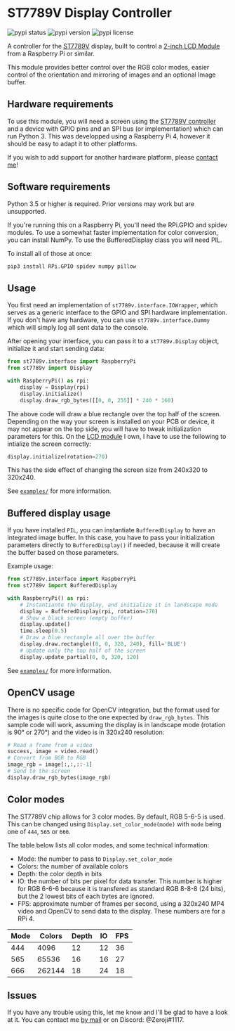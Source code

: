 # ST7789V Display Controller

![pypi status](https://img.shields.io/pypi/status/st7789v)
![pypi version](https://img.shields.io/pypi/v/st7789v?label=version)
![pypi license](https://img.shields.io/pypi/l/st7789v)

A controller for the [ST7789V][spec] display, built to control
a [2-inch LCD Module][2inch] from a Raspberry Pi or similar.

This module provides better control over the RGB color modes, easier control
of the orientation and mirroring of images and an optional Image buffer.

## Hardware requirements

To use this module, you will need a screen using the [ST7789V controller][spec]
and a device with GPIO pins and an SPI bus (or implementation) which can run
Python 3. This was developped using a Raspberry Pi 4, however it should be easy
to adapt it to other platforms.

If you wish to add support for another hardware platform, please [contact me][me]!

## Software requirements

Python 3.5 or higher is required. Prior versions may work but are unsupported.

If you're running this on a Raspberry Pi, you'll need the RPi.GPIO and spidev
modules. To use a somewhat faster implementation for color conversion, you can
install NumPy. To use the BufferedDisplay class you will need PIL.

To install all of those at once:

```sh
pip3 install RPi.GPIO spidev numpy pillow
```

## Usage

You first need an implementation of `st7789v.interface.IOWrapper`, which serves
as a generic interface to the GPIO and SPI hardware implementation. If you don't
have any hardware, you can use `st7789v.interface.Dummy` which will simply log
all sent data to the console.

After opening your interface, you can pass it to a `st7789v.Display` object,
initialize it and start sending data:

```py
from st7789v.interface import RaspberryPi
from st7789v import Display

with RaspberryPi() as rpi:
    display = Display(rpi)
    display.initialize()
    display.draw_rgb_bytes([[0, 0, 255]] * 240 * 160)
```

The above code will draw a blue rectangle over the top half of the screen.
Depending on the way your screen is installed on your PCB or device, it may
not appear on the top side, you will have to tweak initialization parameters
for this. On the [LCD module][2inch] I own, I have to use the following to
intialize the screen correctly:

```py
display.initialize(rotation=270)
```

This has the side effect of changing the screen size from 240x320 to 320x240.

See [`examples/`](./examples) for more information.

## Buffered display usage

If you have installed `PIL`, you can instantiate `BufferedDisplay` to have an
integrated image buffer. In this case, you have to pass your initialization
parameters directly to `BufferedDisplay()` if needed, because it will create
the buffer based on those parameters.

Example usage:

```py
from st7789v.interface import RaspberryPi
from st7789v import BufferedDisplay

with RaspberryPi() as rpi:
    # Instantiante the display, and initialize it in landscape mode
    display = BufferedDisplay(rpi, rotation=270)
    # Show a black screen (empty buffer)
    display.update()
    time.sleep(0.5)
    # Draw a blue rectangle all over the buffer
    display.draw.rectangle((0, 0, 320, 240), fill='BLUE')
    # Update only the top half of the screen
    display.update_partial(0, 0, 320, 120)
```

See [`examples/`](./examples) for more information.

## OpenCV usage

There is no specific code for OpenCV integration, but the format used for the
images is quite close to the one expected by `draw_rgb_bytes`. This sample
code will work, assuming the display is in landscape mode (rotation is 90° or
270°) and the video is in 320x240 resolution:

```py
# Read a frame from a video
success, image = video.read()
# Convert from BGR to RGB
image_rgb = image[:,:,::-1]
# Send to the screen
display.draw_rgb_bytes(image_rgb)
```

## Color modes

The ST7789V chip allows for 3 color modes. By default, RGB 5-6-5 is used.
This can be changed using `Display.set_color_mode(mode)` with `mode` being
one of `444`, `565` or `666`.

The table below lists all color modes, and some technical information:

- Mode: the number to pass to `Display.set_color_mode`
- Colors: the number of available colors
- Depth: the color depth in bits
- IO: the number of bits per pixel for data transfer.
  This number is higher for RGB 6-6-6 because it is transfered as standard
  RGB 8-8-8 (24 bits), but the 2 lowest bits of each bytes are ignored.
- FPS: approximate number of frames per second, using a 320x240 MP4 video
  and OpenCV to send data to the display. These numbers are for a RPi 4.

| Mode | Colors | Depth | IO | FPS |
| ---- | ------ | ----- | -- | --- |
| 444  |   4096 | 12    | 12 | 36  |
| 565  |  65536 | 16    | 16 | 27  |
| 666  | 262144 | 18    | 24 | 18  |

## Issues

If you have any trouble using this, let me know and I'll be glad to have a look
at it. You can contact me [by mail][me] or on Discord: @Zeroji#1117.

[spec]: https://newhavendisplay.com/appnotes/datasheets/LCDs/ST7789V.pdf
[2inch]: https://www.waveshare.com/wiki/2inch_LCD_Module
[me]: mailto:zzeroji@gmail.com
